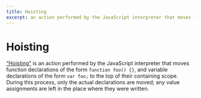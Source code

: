 ```yaml
---
title: Hoisting
excerpt: an action performed by the JavaScript interpreter that moves function and variable declarations to the top of their containing scope
---
```


# Hoisting

[“Hoisting”](http://www.adequatelygood.com/JavaScript-Scoping-and-Hoisting.html) is an action performed by the JavaScript interpreter that moves function declarations of the form `function foo() {}`, and variable declarations of the form `var foo;` to the top of their containing scope. During this process, only the actual declarations are moved; any value assignments are left in the place where they were written.
